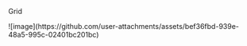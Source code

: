 <p>Grid</p>
![image](https://github.com/user-attachments/assets/bef36fbd-939e-48a5-995c-02401bc201bc)
